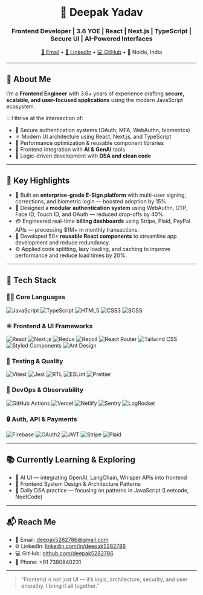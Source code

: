 <h1 align="center">🚀 Deepak Yadav</h1>
<h3 align="center">Frontend Developer | 3.6 YOE | React | Next.js | TypeScript | Secure UI | AI-Powered Interfaces</h3>

<p align="center">
  <a href="mailto:deepak5282786@gmail.com">📧 Email</a> • 
  <a href="https://www.linkedin.com/in/deepak5282786/">🔗 LinkedIn</a> • 
  <a href="https://github.com/deepak5282786">💻 GitHub</a> • 
  📍 Noida, India
</p>

---

## 🧠 About Me

I’m a **Frontend Engineer** with 3.6+ years of experience crafting **secure, scalable, and user-focused applications** using the modern JavaScript ecosystem.

💡 I thrive at the intersection of:
- 🔐 Secure authentication systems (OAuth, MFA, WebAuthn, biometrics)
- ⚛️ Modern UI architecture using React, Next.js, and TypeScript
- 🚀 Performance optimization & reusable component libraries
- 🤖 Frontend integration with **AI & GenAI** tools
- 📘 Logic-driven development with **DSA and clean code**

---

## 💼 Key Highlights

- 🧾 Built an **enterprise-grade E-Sign platform** with multi-user signing, corrections, and biometric login — boosted adoption by 15%.
- 🔐 Designed a **modular authentication system** using WebAuthn, OTP, Face ID, Touch ID, and OAuth — reduced drop-offs by 40%.
- 💳 Engineered real-time **billing dashboards** using Stripe, Plaid, PayPal APIs — processing $1M+ in monthly transactions.
- 🧱 Developed 50+ **reusable React components** to streamline app development and reduce redundancy.
- ⚙️ Applied code splitting, lazy loading, and caching to improve performance and reduce load times by 20%.

---

## 🧰 Tech Stack

### 👨‍💻 Core Languages  
![JavaScript](https://img.shields.io/badge/JavaScript-F7DF1E?style=for-the-badge&logo=javascript&logoColor=black)
![TypeScript](https://img.shields.io/badge/TypeScript-3178C6?style=for-the-badge&logo=typescript&logoColor=white)
![HTML5](https://img.shields.io/badge/HTML5-E34F26?style=for-the-badge&logo=html5&logoColor=white)
![CSS3](https://img.shields.io/badge/CSS3-1572B6?style=for-the-badge&logo=css3)
![SCSS](https://img.shields.io/badge/SCSS-CC6699?style=for-the-badge&logo=sass)

### ⚛️ Frontend & UI Frameworks  
![React](https://img.shields.io/badge/React-61DAFB?style=for-the-badge&logo=react&logoColor=black)
![Next.js](https://img.shields.io/badge/Next.js-000000?style=for-the-badge&logo=nextdotjs)
![Redux](https://img.shields.io/badge/Redux-764ABC?style=for-the-badge&logo=redux)
![Recoil](https://img.shields.io/badge/Recoil-3578E5?style=for-the-badge)
![React Router](https://img.shields.io/badge/React%20Router-CA4245?style=for-the-badge&logo=react-router)
![Tailwind CSS](https://img.shields.io/badge/Tailwind-38B2AC?style=for-the-badge&logo=tailwind-css)
![Styled Components](https://img.shields.io/badge/Styled--Components-DB7093?style=for-the-badge&logo=styled-components)
![Ant Design](https://img.shields.io/badge/Ant%20Design-0170FE?style=for-the-badge&logo=ant-design)

### 🧪 Testing & Quality  
![Vitest](https://img.shields.io/badge/Vitest-6E9F18?style=for-the-badge&logo=vitest)
![Jest](https://img.shields.io/badge/Jest-C21325?style=for-the-badge&logo=jest)
![RTL](https://img.shields.io/badge/React%20Testing%20Library-E33332?style=for-the-badge&logo=testing-library)
![ESLint](https://img.shields.io/badge/ESLint-4B32C3?style=for-the-badge&logo=eslint)
![Prettier](https://img.shields.io/badge/Prettier-F7B93E?style=for-the-badge&logo=prettier)

### 🚀 DevOps & Observability  
![GitHub Actions](https://img.shields.io/badge/GitHub%20Actions-2088FF?style=for-the-badge&logo=github-actions)
![Vercel](https://img.shields.io/badge/Vercel-000?style=for-the-badge&logo=vercel)
![Netlify](https://img.shields.io/badge/Netlify-00C7B7?style=for-the-badge&logo=netlify)
![Sentry](https://img.shields.io/badge/Sentry-362D59?style=for-the-badge&logo=sentry)
![LogRocket](https://img.shields.io/badge/LogRocket-8B5CF6?style=for-the-badge&logo=logrocket)

### 🔒 Auth, API & Payments  
![Firebase](https://img.shields.io/badge/Firebase-FFCA28?style=for-the-badge&logo=firebase)
![OAuth2](https://img.shields.io/badge/OAuth2-0052CC?style=for-the-badge)
![JWT](https://img.shields.io/badge/JWT-000000?style=for-the-badge&logo=jsonwebtokens)
![Stripe](https://img.shields.io/badge/Stripe-635BFF?style=for-the-badge&logo=stripe)
![Plaid](https://img.shields.io/badge/Plaid-001B45?style=for-the-badge)

---

## 📚 Currently Learning & Exploring

- 🤖 AI UI — integrating OpenAI, LangChain, Whisper APIs into frontend
- 🔎 Frontend System Design & Architecture Patterns
- 📘 Daily DSA practice — focusing on patterns in JavaScript (Leetcode, NeetCode)

---

## 📬 Reach Me

- 📧 Email: [deepak5282786@gmail.com](mailto:deepak5282786@gmail.com)
- 🌐 LinkedIn: [linkedin.com/in/deepak5282786](https://www.linkedin.com/in/deepak5282786)
- 💻 GitHub: [github.com/deepak5282786](https://github.com/deepak5282786)
- 📱 Phone: +91 7380840231

---

> “Frontend is not just UI — it’s logic, architecture, security, and user empathy. I bring it all together.”
